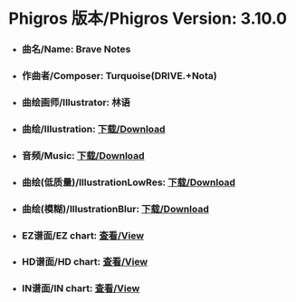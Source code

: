 
# Phigros 版本/Phigros Version:  3.10.0

- ### __曲名/Name:  Brave Notes__

- ### __作曲者/Composer:  Turquoise(DRIVE.+Nota)__

- ### __曲绘画师/Illustrator:  林语__

- ### __曲绘/Illustration:  [下载/Download](https://github.com/Po6647A/WebAssests/releases/download/3.10.0/1137.png)__

- ### __音频/Music:  [下载/Download](https://github.com/Po6647A/WebAssests/releases/download/3.10.0/1708.ogg)__

- ### __曲绘(低质量)/IllustrationLowRes:  [下载/Download](https://github.com/Po6647A/WebAssests/releases/download/3.10.0/1629.png)__

- ### __曲绘(模糊)/IllustrationBlur:  [下载/Download](https://github.com/Po6647A/WebAssests/releases/download/3.10.0/0)__


- ### __EZ谱面/EZ chart:  [查看/View](./EZ.json/index.html)__

- ### __HD谱面/HD chart:  [查看/View](./HD.json/index.html)__

- ### __IN谱面/IN chart:  [查看/View](./IN.json/index.html)__
